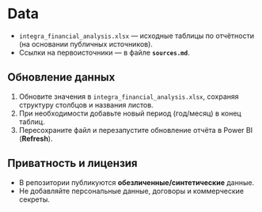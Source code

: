 # Data

- `integra_financial_analysis.xlsx` — исходные таблицы по отчётности (на основании публичных источников).
- Ссылки на первоисточники — в файле **`sources.md`**.

## Обновление данных
1. Обновите значения в `integra_financial_analysis.xlsx`, сохраняя структуру столбцов и названия листов.
2. При необходимости добавьте новый период (год/месяц) в конец таблиц.
3. Пересохраните файл и перезапустите обновление отчёта в Power BI (**Refresh**).

## Приватность и лицензия
- В репозитории публикуются **обезличенные/синтетические** данные.
- Не добавляйте персональные данные, договоры и коммерческие секреты.
